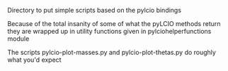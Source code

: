 Directory to put simple scripts based on the pylcio bindings

Because of the total insanity of some of what the pyLCIO methods return they are wrapped up in utility functions given in pylciohelperfunctions module 

The scripts pylcio-plot-masses.py and pylcio-plot-thetas.py do roughly what you'd expect
